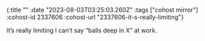 {:title ""
 :date "2023-08-03T03:25:03.260Z"
 :tags ["cohost mirror"]
 :cohost-id 2337606
 :cohost-url "2337606-it-s-really-limiting"}

It’s really limiting I can’t say “balls deep in X” at work.